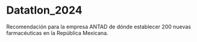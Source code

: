 # Datatlon_2024
Recomendación para la empresa ANTAD de dónde establecer 200 nuevas farmacéuticas en la República Mexicana.
